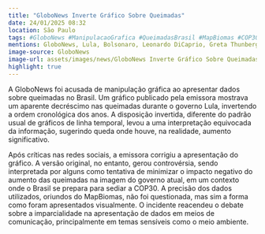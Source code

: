 ```yaml
---
title: "GloboNews Inverte Gráfico Sobre Queimadas"
date: 24/01/2025 08:32
location: São Paulo
tags: #GloboNews #ManipulacaoGrafica #QueimadasBrasil #MapBiomas #COP30 #ImparcialidadeNaMidia #Desinformacao #DadosFalsos #GovernoLula #MeioAmbiente #abc360noticias
mentions: GloboNews, Lula, Bolsonaro, Leonardo DiCaprio, Greta Thunberg, MapBiomas, COP30, Marina Silva.
image-source: GloboNews
image-url: assets/images/news/GloboNews Inverte Gráfico Sobre Queimadas.jpg
highlight: true
---
```


A GloboNews foi acusada de manipulação gráfica ao apresentar dados sobre queimadas no Brasil. Um gráfico publicado pela emissora mostrava um aparente decréscimo nas queimadas durante o governo Lula, invertendo a ordem cronológica dos anos.  A disposição invertida, diferente do padrão usual de gráficos de linha temporal, levou a uma interpretação equivocada da informação, sugerindo queda onde houve, na realidade, aumento significativo.

Após críticas nas redes sociais,  a emissora corrigiu a apresentação do gráfico.  A versão original, no entanto, gerou controvérsia, sendo interpretada por alguns como tentativa de minimizar o impacto negativo do aumento das queimadas na imagem do governo atual, em um contexto onde o Brasil se prepara para sediar a COP30.  A precisão dos dados utilizados, oriundos do MapBiomas, não foi questionada, mas sim a forma como foram apresentados visualmente.  O incidente reacendeu o debate sobre a imparcialidade na apresentação de dados em meios de comunicação, principalmente em temas sensíveis como o meio ambiente.
